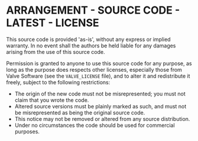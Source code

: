 ARRANGEMENT - SOURCE CODE - LATEST - LICENSE
======================

This source code is provided 'as-is', without any express or implied warranty. In no event shall the authors be held liable for any damages arising from the use of this source code.

Permission is granted to anyone to use this source code for any purpose, as long as the purpose does respects other licenses, especially those from Valve Software (see the `VALVE_LICENSE` file), and to alter it and redistribute it freely, subject to the following restrictions:

* The origin of the new code must not be misrepresented; you must not claim that you wrote the code.
* Altered source versions must be plainly marked as such, and must not be misrepresented as being the original source code.
* This notice may not be removed or altered from any source distribution.
* Under no circumstances the code should be used for commercial purposes.
